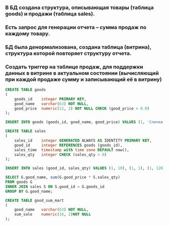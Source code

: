 ### В БД создана структура, описывающая товары (таблица goods) и продажи (таблица sales).
### Есть запрос для генерации отчета – сумма продаж по каждому товару.
### БД была денормализована, создана таблица (витрина), структура которой повторяет структуру отчета.
### Создать триггер на таблице продаж, для поддержки данных в витрине в актуальном состоянии (вычисляющий при каждой продаже сумму и записывающий её в витрину)

```sql
CREATE TABLE goods
(
    goods_id    integer PRIMARY KEY,
    good_name   varchar(63) NOT NULL,
    good_price  numeric(12, 2) NOT NULL CHECK (good_price > 0.0)
);

INSERT INTO goods (goods_id, good_name, good_price) VALUES (1, 'Спички хозайственные', .50),(2, 'Автомобиль Ferrari FXX K', 185000000.01);

CREATE TABLE sales
(
    sales_id    integer GENERATED ALWAYS AS IDENTITY PRIMARY KEY,
    good_id     integer REFERENCES goods (goods_id),
    sales_time  timestamp with time zone DEFAULT now(),
    sales_qty   integer CHECK (sales_qty > 0)
);

INSERT INTO sales (good_id, sales_qty) VALUES (1, 10), (1, 1), (1, 120), (2, 1);

SELECT G.good_name, sum(G.good_price * S.sales_qty)
FROM goods G
INNER JOIN sales S ON S.good_id = G.goods_id
GROUP BY G.good_name;

CREATE TABLE good_sum_mart
(
	good_name   varchar(63) NOT NULL,
	sum_sale	numeric(16, 2)NOT NULL
);
```
